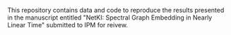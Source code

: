 This repository contains data and code to reproduce the results presented in the manuscript entitled "NetKI: Spectral Graph Embedding in Nearly Linear Time" submitted to IPM for reivew.
